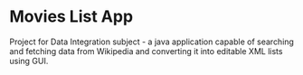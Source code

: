# Movies List App

Project for Data Integration subject - a java application capable of searching and fetching data from Wikipedia and converting it into editable XML lists using GUI.
